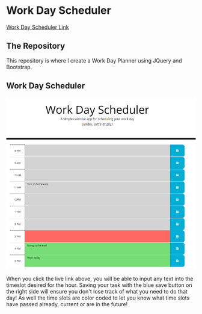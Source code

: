 # Work Day Scheduler

<a href="https://brandonconte.github.io/WorkDayScheduler/">Work Day Scheduler Link</a>

## The Repository

This repository is where I create a Work Day Planner using JQuery and Bootstrap.

## Work Day Scheduler

<img src="./assets/images/demo.png"/>

When you click the live link above, you will be able to input any text into the timeslot desired for the hour. Saving your task with the blue save button on the right side will ensure you don't lose track of what you need to do that day! 
As well the time slots are color coded to let you know what time slots have passed already, current or are in the future!
